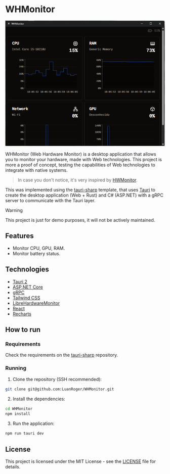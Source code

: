 # WHMonitor

![demo image](https://raw.githubusercontent.com/LuanRoger/WHMonitor/main/images/demo.png)

WHMonitor (Web Hardware Monitor) is a desktop application that allows you to monitor your hardware, made with Web technologies. This project is more a proof of concept, testing the capabilities of Web technologies to integrate with native systems.

> In case you don't notice, it's very inspired by [HWMonitor](https://www.cpuid.com/softwares/hwmonitor.html).

This was implemented using the [tauri-sharp](https://github.com/LuanRoger/tauri-sharp) template, that uses [Tauri](https://v2.tauri.app) to create the desktop application (Web + Rust) and C# (ASP.NET) with a gRPC server to communicate with the Tauri layer.

> [!WARNING]
> This project is just for demo purposes, it will not be actively maintained.

## Features

- Monitor CPU, GPU, RAM.
- Monitor battery status.

## Technologies

- [Tauri 2](https://v2.tauri.app)
- [ASP.NET Core](https://dotnet.microsoft.com/apps/aspnet)
- [gRPC](https://grpc.io)
- [Tailwind CSS](https://tailwindcss.com)
- [LibreHardwareMonitor](https://github.com/LibreHardwareMonitor/LibreHardwareMonitor)
- [React](https://react.dev)
- [Recharts](https://recharts.org/en-US)

## How to run

### Requirements

Check the requirements on the [tauri-sharp](https://github.com/LuanRoger/tauri-sharp#pre-requisites) repository.

### Running

1. Clone the repository (SSH recommended):

```bash
git clone git@github.com:LuanRoger/WHMonitor.git
```

2. Install the dependencies:

```bash
cd WHMonitor
npm install
```

3. Run the application:

```bash
npm run tauri dev
```

## License

This project is licensed under the MIT License - see the [LICENSE](https://github.com/LuanRoger/WHMonitor/blob/main/LICENSE) file for details.